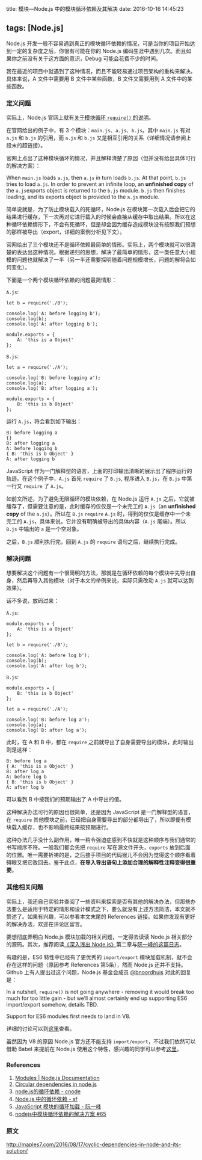 title: 模块—Node.js 中的模块循环依赖及其解决
date: 2016-10-16 14:45:23

tags: [Node.js]
---

Node.js 开发一般不容易遇到真正的模块循环依赖的情况，可是当你的项目开始达到一定的复杂度之后，你很有可能在你的 Node.js 编码生涯中遇到几次。而且如果你之前没有关于这方面的意识，Debug 可能会花费不少的时间。

我在最近的项目中就遇到了这种情况，而且不能轻易通过项目架构的重构来解决。具体来说，A 文件中需要用 B 文件中某些函数，B 文件又需要用到 A 文件中的某些函数。

### 定义问题

实际上，Node.js 官网上就有[关于模块循环 `require()` 的说明](https://nodejs.org/api/modules.html#modules_cycles)。

在官网给出的例子中，有 3 个模块：`main.js`、`a.js`、`b.js`。其中 `main.js` 有对 `a.js` 和 `b.js` 的引用，而 `a.js` 和 `b.js` 又是相互引用的关系（详细情况请参阅上段末的超链接）。

官网上点出了这种模块循环的情况，并且解释清楚了原因（但并没有给出具体可行的解决方案）：

When `main.js` loads `a.js`, then `a.js` in turn loads `b.js`. At that point, `b.js` tries to load `a.js`. In order to prevent an infinite loop, an **unfinished copy** of the `a.js`exports object is returned to the `b.js` module. `b.js` then finishes loading, and its exports object is provided to the `a.js` module.

简单说就是，为了防止模块载入的死循环，Node.js 在模块第一次载入后会把它的结果进行缓存，下一次再对它进行载入的时候会直接从缓存中取出结果。所以在这种循环依赖情形下，不会有死循环，但是却会因为缓存造成模块没有按照我们预想的那样被导出（export，详细的案例分析见下文）。

官网给出了三个模块还不是循环依赖最简单的情形。实际上，两个模块就可以很清楚的表达出这种情况。根据递归的思想，解决了最简单的情形，这一类任意大小规模的问题也就解决了一半（另一半还需要探明随着问题规模增长，问题的解将会如何变化）。

下面是一个两个模块循环依赖的问题最简情形：

`A.js`:

```
let b = require('./B');

console.log('A: before logging b');
console.log(b);
console.log('A: after logging b');

module.exports = {
    A: 'this is a Object'
};
```

`B.js`:

```
let a = require('./A');

console.log('B: before logging a');
console.log(a);
console.log('B: after logging a');

module.exports = {
    B: 'this is b Object'
};
```

运行 `A.js`，将会看到如下输出：

```
B: before logging a
{}
B: after logging a
A: before logging b
{ B: 'this is b Object' }
A: after logging b
```

JavaScript 作为一门解释型的语言，上面的打印输出清晰的展示出了程序运行的轨迹。在这个例子中，`A.js` 首先 `require` 了 `B.js`, 程序进入 `B.js`，在 `B.js` 中第一行又 `require` 了 `A.js`。

如前文所述，为了避免无限循环的模块依赖，在 Node.js 运行 `A.js` 之后，它就被缓存了，但需要注意的是，此时缓存的仅仅是一个未完工的 `A.js`（an **unfinished copy** of the `a.js`）。所以在 `B.js` `require` `A.js` 时，得到的仅仅是缓存中一个未完工的 `A.js`，具体来说，它并没有明确被导出的具体内容（`A.js` 尾端）。所以 `B.js` 中输出的 `a` 是一个空对象。

之后，`B.js` 顺利执行完，回到 `A.js` 的 `require` 语句之后，继续执行完成。

### 解决问题

想要解决这个问题有一个很简明的方法，那就是在循环依赖的每个模块中先导出自身，然后再导入其他模块（对于本文的举例来说，实际只需改动 `A.js` 就可以达到效果）。

话不多说，放码过来：

`A.js`:

```
module.exports = {
    A: 'this is a Object'
};

let b = require('./B');

console.log('A: before log b');
console.log(b);
console.log('A: after log b');
```

`B.js`:

```
module.exports = {
    B: 'this is b Object'
};

let a = require('./A');

console.log('B: before log a');
console.log(a);
console.log('B: after log a');
```

此时，在 A 和 B 中，都在 `require` 之前就导出了自身需要导出的模块，此时输出则是这样：

```
B: before log a
{ A: 'this is a Object' }
B: after log a
A: before log b
{ B: 'this is b Object' }
A: after log b
```

可以看到 B 中按我们的预期输出了 A 中导出的值。

这种解决办法可行的原因也很简单，还是因为 JavaScript 是一门解释型的语言，在 `require` 其他模块之前，已经把自身需要导出的部分都导出了，所以即便有模块载入缓存，也不影响最终结果按预期进行。

这种办法几乎没什么副作用，唯一稍令强迫症感到不快就是这种顺序与我们通常的书写顺序不符。一般我们都会先把 `require` 写在源文件开头，`exports` 放到后面的位置。唯一需要祈祷的是，之后接手项目的代码猴儿不会因为觉得这个顺序看着碍眼又把它改回去。鉴于此点，**在导入导出语句上添加合理的解释性注释变得很重要**。

### 其他相关问题

实际上，我还自己实验并查阅了一些资料来探索是否有其他的解决办法，但那些办法要么是适用于特定的情形和设计模式之下，要么就没有上述方法简洁，本文就不赘述了。如果有兴趣，可以参看本文末尾的 References 链接。如果你发现有更好的解决办法，欢迎在评论区留言。

要想彻底弄明白 Node.js 模块加载的相关问题，一定得去读读 Node.js 相关部分的源码。其次，推荐阅读[《深入浅出 Node.js》](https://book.douban.com/subject/25768396/)第二章与[阮一峰的这篇日志](http://www.ruanyifeng.com/blog/2015/05/require.html)。

有趣的是，ES6 特性中已经有了更优秀的 `import/export` 模块加载机制，就不会存在这样的问题（原因参考 References 第5条），然而 Node.js 还并不支持。Github 上有人提出过这个问题，Node.js 基金会成员 [@bnoordhuis](https://github.com/bnoordhuis) 对此的回复是：

In a nutshell, `require()` is not going anywhere - removing it would break too much for too little gain - but we’ll almost certainly end up supporting ES6 import/export somehow, details TBD.

Support for ES6 modules first needs to land in V8.

详细的讨论可以到[这里](https://github.com/nodejs/help/issues/53)查看。

虽然因为 V8 的原因 Node.js 官方还不能支持 `import/export`，不过我们依然可以借助 Babel 来提前在 Node.js 使用这个特性，感兴趣的同学可以参考[这里](http://taobaofed.org/blog/2016/01/07/find-back-the-lost-es6-features-in-nodejs/)。

### References

1. [Modules | Node.js Documentation](https://nodejs.org/api/modules.html#modules_cycles)
2. [Circular dependencies in node.js](https://coderwall.com/p/myzvmg/circular-dependencies-in-node-js)
3. [node.js的循环依赖 - cnode](https://cnodejs.org/topic/4f16442ccae1f4aa27001045)
4. [Node.js 中的循环依赖 - sf](https://segmentfault.com/a/1190000004151411)
5. [JavaScript 模块的循环加载 - 阮一峰](http://www.ruanyifeng.com/blog/2015/11/circular-dependency.html)
6. [nodejs中模块循环依赖的解决方案 #65](https://github.com/Gaubee/blog/issues/65)

### 原文
http://maples7.com/2016/08/17/cyclic-dependencies-in-node-and-its-solution/